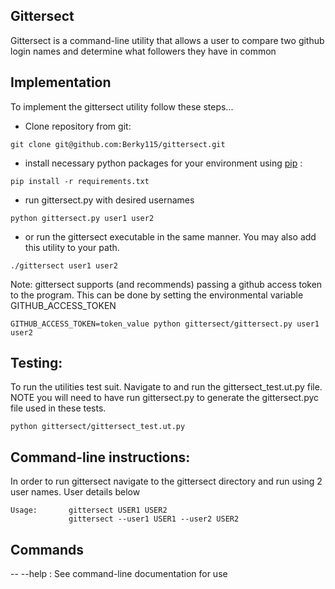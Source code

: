 ## Gittersect
Gittersect is a command-line utility that allows a user to compare two github login names and determine what followers they have in common



## Implementation
To implement the gittersect utility follow these steps...

- Clone repository from git:
```
git clone git@github.com:Berky115/gittersect.git
```

- install necessary python packages for your environment using [pip](https://pypi.org/project/pip/)
:
```
pip install -r requirements.txt 
```

- run gittersect.py with desired usernames

```
python gittersect.py user1 user2
```

- or run the gittersect executable in the same manner. You may also add this utility to your path.

```
./gittersect user1 user2
```

Note: gittersect supports (and recommends) passing a github access token to the program. This can be done by setting the environmental variable GITHUB_ACCESS_TOKEN

```
GITHUB_ACCESS_TOKEN=token_value python gittersect/gittersect.py user1 user2
```

## Testing:
To run the utilities test suit. Navigate to and run the gittersect_test.ut.py file. NOTE you will need to have run gittersect.py to generate the gittersect.pyc file used in these tests.

```
python gittersect/gittersect_test.ut.py   
```

## Command-line instructions:

In order to run gittersect navigate to the gittersect directory and run using 2 user names. User details below

```
Usage:       gittersect USER1 USER2
             gittersect --user1 USER1 --user2 USER2
```

## Commands
-- --help : See command-line documentation for use
